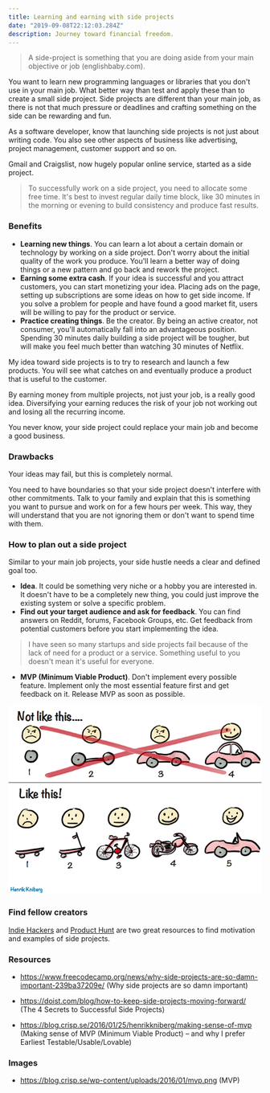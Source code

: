 ```yaml
---
title: Learning and earning with side projects
date: "2019-09-08T22:12:03.284Z"
description: Journey toward financial freedom.
---
```


> A side-project is something that you are doing aside from your main objective or job (englishbaby.com).

You want to learn new programming languages or libraries that you don't use in your main job. What better way than test and apply these than to create a small side project. Side projects are different than your main job, as there is not that much pressure or deadlines and crafting something on the side can be rewarding and fun.

As a software developer, know that launching side projects is not just about writing code. You also see other aspects of business like advertising, project management, customer support and so on.

Gmail and Craigslist, now hugely popular online service, started as a side project.

> To successfully work on a side project, you need to allocate some free time. It's best to invest regular daily time block, like 30 minutes in the morning or evening to build consistency and produce fast results.

### Benefits

- **Learning new things**. You can learn a lot about a certain domain or technology by working on a side project. Don't worry about the initial quality of the work you produce. You'll learn a better way of doing things or a new pattern and go back and rework the project.
- **Earning some extra cash**. If your idea is successful and you attract customers, you can start monetizing your idea. Placing ads on the page, setting up subscriptions are some ideas on how to get side income. If you solve a problem for people and have found a good market fit, users will be willing to pay for the product or service.
- **Practice creating things**. Be the creator. By being an active creator, not consumer, you'll automatically fall into an advantageous position. Spending 30 minutes daily building a side project will be tougher, but will make you feel much better than watching 30 minutes of Netflix.

My idea toward side projects is to try to research and launch a few products. You will see what catches on and eventually produce a product that is useful to the customer.

By earning money from multiple projects, not just your job, is a really good idea. Diversifying your earning reduces the risk of your job not working out and losing all the recurring income.

You never know, your side project could replace your main job and become a good business.

### Drawbacks

Your ideas may fail, but this is completely normal.

You need to have boundaries so that your side project doesn't interfere with other commitments. Talk to your family and explain that this is something you want to pursue and work on for a few hours per week. This way, they will understand that you are not ignoring them or don't want to spend time with them.

### How to plan out a side project

Similar to your main job projects, your side hustle needs a clear and defined goal too.

- **Idea**. It could be something very niche or a hobby you are interested in. It doesn't have to be a completely new thing, you could just improve the existing system or solve a specific problem.
- **Find out your target audience and ask for feedback**. You can find answers on Reddit, forums, Facebook Groups, etc. Get feedback from potential customers before you start implementing the idea.

> I have seen so many startups and side projects fail because of the lack of need for a product or a service. Something useful to you doesn't mean it's useful for everyone.

- **MVP (Minimum Viable Product)**. Don't implement every possible feature. Implement only the most essential feature first and get feedback on it. Release MVP as soon as possible.

![MVP](./mvp.png)

### Find fellow creators

[Indie Hackers](https://www.indiehackers.com/) and [Product Hunt](https://www.producthunt.com/) are two great resources to find motivation and examples of side projects.

### Resources

- https://www.freecodecamp.org/news/why-side-projects-are-so-damn-important-239ba37209e/ (Why side projects are so damn important)

- https://doist.com/blog/how-to-keep-side-projects-moving-forward/ (The 4 Secrets to Successful Side Projects)

- https://blog.crisp.se/2016/01/25/henrikkniberg/making-sense-of-mvp (Making sense of MVP (Minimum Viable Product) – and why I prefer Earliest Testable/Usable/Lovable)

### Images

- https://blog.crisp.se/wp-content/uploads/2016/01/mvp.png (MVP)
